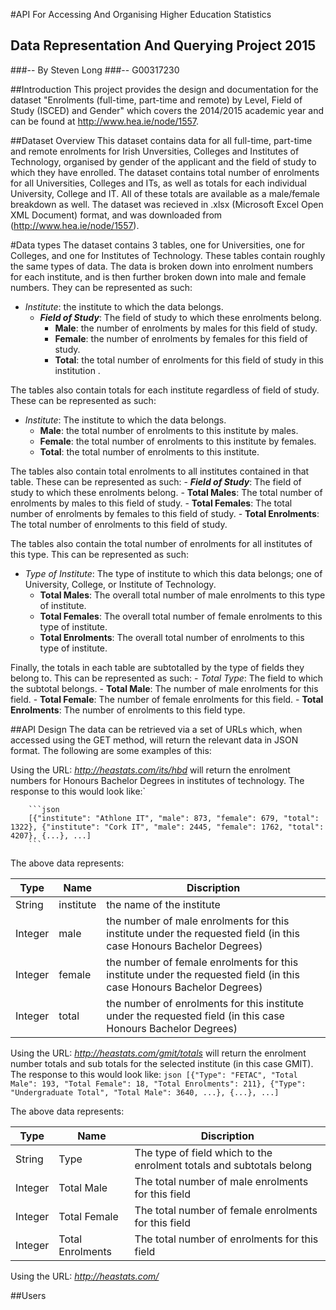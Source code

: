 #API For Accessing And Organising Higher Education Statistics
## Data Representation And Querying Project 2015
###-- By Steven Long 
###-- G00317230

##Introduction
  This project provides the design and documentation for the dataset "Enrolments (full-time, part-time and remote) by Level, Field of Study (ISCED) and Gender" which covers the 2014/2015 academic year and can be found at http://www.hea.ie/node/1557.

##Dataset Overview
  This dataset contains data for all full-time, part-time and remote enrolments for Irish Unversities, Colleges and Institutes of Technology, organised by gender of the applicant and the field of study to which they have enrolled. The dataset contains total number of enrolments for all Universities, Colleges and ITs, as well as totals for each individual University, College and IT. All of these totals are available as a male/female breakdown as well. The dataset was recieved in .xlsx (Microsoft Excel Open XML Document) format, and was downloaded from (http://www.hea.ie/node/1557).

#Data types
  The dataset contains 3 tables, one for Universities, one for Colleges, and one for Institutes of Technology. These tables contain roughly the same types of data. The data is broken down into enrolment numbers for each institute, and is then further broken down into male and female numbers. They can be represented as such:
  - *Institute*: the institute to which the data belongs.
    - ***Field of Study***: The field of study to which these enrolments belong.
      - **Male**: the number of enrolments by males for this field of study.
      - **Female**: the number of enrolments by females for this field of study.
      - **Total**: the total number of enrolments for this field of study in this institution .
  
  The tables also contain totals for each institute regardless of field of study. These can be represented as such:
  - *Institute*: The institute to which the data belongs.
    - **Male**: the total number of enrolments to this institute by males.
    - **Female**: the total number of enrolments to this institute by females.
    - **Total**: the total number of enrolments to this institute.
  
  The tables also contain total enrolments to all institutes contained in that table. These can be represented as such:
    - ***Field of Study***: The field of study to which these enrolments belong.
      - **Total Males**: The total number of enrolments by males to this field of study.
      - **Total Females**: The total number of enrolments by females to this field of study.
      - **Total Enrolments**: The total number of enrolments to this field of study.

  The tables also contain the total number of enrolments for all institutes of this type. This can be represented as such:
  - *Type of Institute*: The type of institute to which this data belongs; one of University, College, or Institute of Technology.
    - **Total Males**: The overall total number of male enrolments to this type of institute.
    - **Total Females**: The overall total number of female enrolments to this type of institute.
    - **Total Enrolments**: The overall total number of enrolments to this type of institute.

  Finally, the totals in each table are subtotalled by the type of fields they belong to. This can be represented as such:
    - *Total Type*: The field to which the subtotal belongs.
      - **Total Male**: The number of male enrolments for this field.
      - **Total Female**: The number of female enrolments for this field.
      - **Total Enrolments**: The number of enrolments to this field type.

##API Design
  The data can be retrieved via a set of URLs which, when accessed using the GET method, will return the relevant data in JSON format. The following are some examples of this:
  
  Using the URL: *http://heastats.com/its/hbd*
will return the enrolment numbers for Honours Bachelor Degrees in institutes of technology. The response to this would look like:`

        ```json
        [{"institute": "Athlone IT", "male": 873, "female": 679, "total": 1322}, {"institute": "Cork IT", "male": 2445, "female": 1762, "total": 4207}, {...}, ...]
        ```

  The above data represents:
  
  
  Type | Name | Discription |
  -----|------|-------------|
  String | institute |  the name of the institute |
  Integer | male | the number of male enrolments for this institute under the requested field (in this case Honours Bachelor Degrees) |
  Integer | female | the number of female enrolments for this institute under the requested field (in this case Honours Bachelor Degrees) |
  Integer | total | the number of enrolments for this institute under the requested field (in this case Honours Bachelor Degrees) |
  
  Using the URL: *http://heastats.com/gmit/totals*
will return the enrolment number totals and sub totals for the selected institute (in this case GMIT). The response to this would look like:
          ```json
          [{"Type": "FETAC", "Total Male": 193, "Total Female": 18, "Total Enrolments": 211}, {"Type": "Undergraduate Total", "Total Male": 3640, ...}, {...}, ...]
          ```

  The above data represents:
  
  Type | Name | Discription |
  -----|------|-------------|
  String | Type | The type of field which to the enrolment totals and subtotals belong |
  Integer | Total Male | The total number of male enrolments for this field |
  Integer | Total Female | The total number of female enrolments for this field |
  Integer | Total Enrolments | The total number of enrolments for this field |
  
  Using the URL: *http://heastats.com/*

##Users
